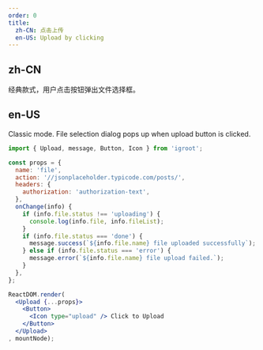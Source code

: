 ```yaml
---
order: 0
title:
  zh-CN: 点击上传
  en-US: Upload by clicking
---
```


## zh-CN

经典款式，用户点击按钮弹出文件选择框。

## en-US

Classic mode. File selection dialog pops up when upload button is clicked.

````jsx
import { Upload, message, Button, Icon } from 'igroot';

const props = {
  name: 'file',
  action: '//jsonplaceholder.typicode.com/posts/',
  headers: {
    authorization: 'authorization-text',
  },
  onChange(info) {
    if (info.file.status !== 'uploading') {
      console.log(info.file, info.fileList);
    }
    if (info.file.status === 'done') {
      message.success(`${info.file.name} file uploaded successfully`);
    } else if (info.file.status === 'error') {
      message.error(`${info.file.name} file upload failed.`);
    }
  },
};

ReactDOM.render(
  <Upload {...props}>
    <Button>
      <Icon type="upload" /> Click to Upload
    </Button>
  </Upload>
, mountNode);
````
